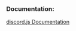 ### Documentation:

<a href="https://discordjs.guide/#before-you-begin">discord.js Documentation</a>